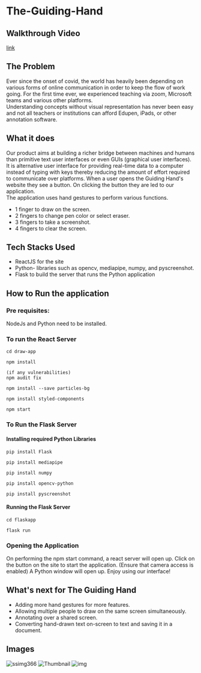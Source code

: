 # The-Guiding-Hand


## Walkthrough Video
[link](https://youtu.be/gaTFQSBCcrk)


## The Problem
Ever since the onset of covid, the world has heavily been depending on various forms of online communication in order to keep the flow of work going. For the first time ever, we experienced teaching via zoom, Microsoft teams and various other platforms.  
Understanding concepts without visual representation has never been easy and not all teachers or institutions can afford Edupen, iPads, or other annotation software.

## What it does
Our product aims at building a richer bridge between machines and humans than primitive text user interfaces or even GUIs (graphical user interfaces). It is alternative user interface for providing real-time data to a computer instead of typing with keys thereby reducing the amount of effort required to communicate over platforms.
When a user opens the Guiding Hand's website they see a button. On clicking the button they are led to our application. <br>
The application uses hand gestures to perform various functions. <br>
- 1 finger to draw on the screen. <br>
- 2 fingers to change pen color or select eraser. <br>
- 3 fingers to take a screenshot. <br>
- 4 fingers to clear the screen. <br>

## Tech Stacks Used
- ReactJS for the site <br>
- Python- libraries such as opencv, mediapipe, numpy, and pyscreenshot. <br>
- Flask to build the server that runs the Python application <br>



## How to Run the application
### Pre requisites:
NodeJs and Python need to be installed.

### To run the React Server
```
cd draw-app
```
```
npm install
```

```
(if any vulnerabilities)
npm audit fix 
```
```
npm install --save particles-bg
```
```
npm install styled-components
```
```
npm start
```
### To Run the Flask Server
#### Installing required Python Libraries

```
pip install Flask
```
```
pip install mediapipe
```
```
pip install numpy
```
```
pip install opencv-python
```
```
pip install pyscreenshot
```

#### Running the Flask Server
```
cd flaskapp
```
```
flask run
```

### Opening the Application

On performing the npm start command, a react server will open up. Click on the button on the site to start the application. (Ensure that camera access is enabled)
A Python window will open up. Enjoy using our interface!

## What's next for The Guiding Hand
- Adding more hand gestures for more features. <br>
- Allowing multiple people to draw on the same screen simultaneously. <br>
- Annotating over a shared screen. <br>
- Converting hand-drawn text on-screen to text and saving it in a document. <br>

## Images
![ssimg366](https://user-images.githubusercontent.com/73791717/136694944-c414acf1-329f-4335-9022-ae2096c69da7.png)
![Thumbnail](https://user-images.githubusercontent.com/73791717/136694950-e8d4aa33-0e7a-4f07-8124-72183e7f1034.png)
![img](https://user-images.githubusercontent.com/73791717/136694952-0cc93e71-41b4-416d-a6c5-959510faa705.png)

